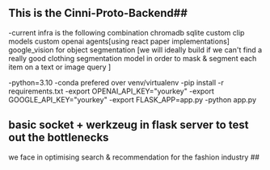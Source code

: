 ## This is the Cinni-Proto-Backend##

-current infra is the following combination 
    chromadb
    sqlite
    custom clip models 
    custom openai agents[using react paper implementations]
    google_vision for object segmentation [we will ideally build if we can't find a really good clothing segmentation model in order to mask & segment each item on a text or image query ]

-python=3.10
-conda prefered over venv/virtualenv
-pip install -r requirements.txt 
-export OPENAI_API_KEY="yourkey"
-export GOOGLE_API_KEY="yourkey"
-export FLASK_APP=app.py
-python app.py 

## basic socket + werkzeug in flask server to test out the bottlenecks 
we face in optimising search & recommendation for the fashion industry ##





